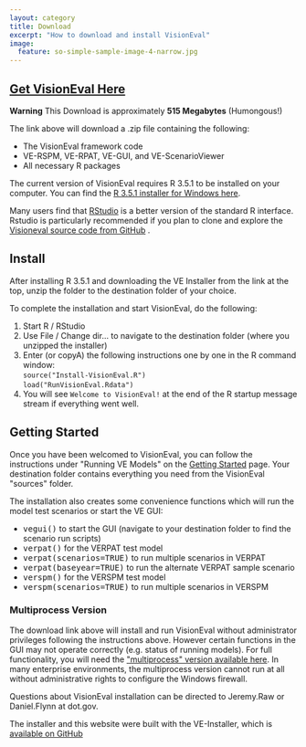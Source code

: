 ```yaml
---
layout: category
title: Download
excerpt: "How to download and install VisionEval"
image:
  feature: so-simple-sample-image-4-narrow.jpg
---
```


## [Get VisionEval Here](https://www.dropbox.com/s/hn3386ge2ajg4rz/VE-installer-windows-R3.5.1.zip?dl=1)
**Warning** This Download is approximately **515 Megabytes** (Humongous!)

The link above will download a .zip file containing the following:
 - The VisionEval framework code
 - VE-RSPM, VE-RPAT, VE-GUI, and VE-ScenarioViewer 
 - All necessary R packages

The current version of VisionEval requires R 3.5.1 to be installed on your computer.  You can find the <a
href="https://cran.r-project.org/bin/windows/base/old/3.5.1/" target="_blank">R 3.5.1 installer for Windows here</a>.

Many users find that <a href="https://www.rstudio.com/products/rstudio/#Desktop" target="_blank">RStudio</a> is a better version of the
standard R interface.  Rstudio is particularly recommended if you plan to clone and explore the
<a target="_blank" href="https://github.com/VisionEval/VisionEval">Visioneval source code from GitHub</a> .

## Install

After installing R 3.5.1 and downloading the VE Installer from the link at the top, unzip the folder to the destination folder of your choice.

To complete the installation and start VisionEval, do the following:

   1. Start R / RStudio
   1. Use File / Change dir... to navigate to the destination folder (where you unzipped the installer)
   1. Enter (or copyA) the following instructions one by one in the R command window:<br/>
     `source("Install-VisionEval.R")`<br/>
     `load("RunVisionEval.Rdata")`
   1. You will see `Welcome to VisionEval!` at the end of the R startup message stream if everything went well.

## Getting Started

Once you have been welcomed to VisionEval, you can follow the instructions under "Running VE Models" on the
<a href="https://github.com/VisionEval/VisionEval/wiki/Getting-Started">Getting Started</a> page.
Your destination folder contains everything you need from the VisionEval "sources" folder.

The installation also creates some convenience functions which will run the model test scenarios or start the VE GUI:
 - <tt>vegui()</tt> to start the GUI (navigate to your destination folder to find the scenario run scripts)
 - <tt>verpat()</tt> for the VERPAT test model
 - <tt>verpat(scenarios=TRUE)</tt> to run multiple scenarios in VERPAT
 - <tt>verpat(baseyear=TRUE)</tt> to run the alternate VERPAT sample scenario
 - <tt>verspm()</tt> for the VERSPM test model
 - <tt>verspm(scenarios=TRUE)</tt> to run multiple scenarios in VERSPM

### Multiprocess Version

The download link above will install and run VisionEval without administrator privileges following the instructions above.
However certain functions in the GUI may not operate correctly (e.g. status of running models).  For full
functionality, you will need the ["multiprocess" version available
here](https://www.dropbox.com/s/v8ijhdau334pyvj/VE-installer-windows-multi-R3.5.1.zip?dl=1).  In many enterprise
environments, the multiprocess version cannot run at all without administrative rights to configure the Windows firewall.

Questions about VisionEval installation can be directed to Jeremy.Raw or Daniel.Flynn at dot.gov.

The installer and this website were built with the VE-Installer, which is <a target="_blank" href="https://github.com/VisionEval/VE-Installer">available on GitHub</a>

<!-- removed between title and excerpt: <span class="entry-date"><time datetime="{{ post.date | date_to_xmlschema }}">{{ post.date | date: "%B %d, %Y" }}</time></span> -->

